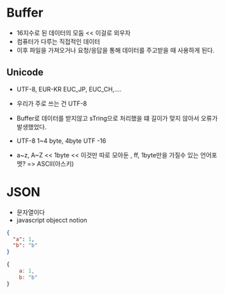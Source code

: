 # Buffer

- 16지수로 된 데이터의 모둠 << 이걸로 외우자
- 컴퓨터가 다루는 직접적인 데이터
- 이후 파일을 가져오거나 요청/응답을 통해 데이터를 주고받을 때 사용하게 된다.

## Unicode

- UTF-8, EUR-KR EUC_JP, EUC_CH,....
- 우리가 주로 쓰는 건 UTF-8
- Buffer로 데이터를 받지않고 sTring으로 처리했을 떄 길이가 맞지 않아서 오류가 발생했었다.

- UTF-8 1~4 byte, 4byte UTF -16
- a~z, A~Z << 1byte << 이것만 따로 모아둔 , ff, 1byte만을 가질수 있는 언어포멧? => ASCII(아스키)

# JSON

- 문자열이다
- javascript objecct notion

```json
{
  "a": 1,
  "b": "b"
}
```

```javascript
{
    a: 1,
    b: "b"
}
```
